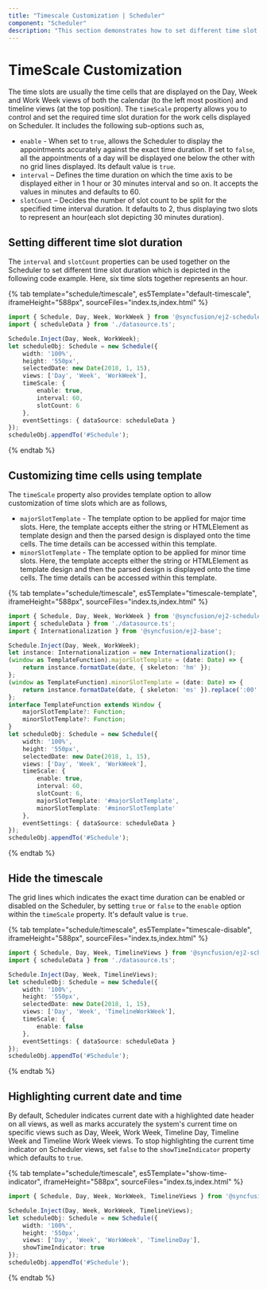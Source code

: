 ```yaml
---
title: "Timescale Customization | Scheduler"
component: "Scheduler"
description: "This section demonstrates how to set different time slot duration on Scheduler and also to customize the major and minor time slots using templates."
---
```


# TimeScale Customization

The time slots are usually the time cells that are displayed on the Day, Week and Work Week views of both the calendar (to the left most position) and timeline views (at the top position). The `timeScale` property allows you to control and set the required time slot duration for the work cells displayed on Scheduler. It includes the following sub-options such as,

* `enable` - When set to `true`, allows the Scheduler to display the appointments accurately against the exact time duration. If set to `false`, all the appointments of a day will be displayed one below the other with no grid lines displayed. Its default value is `true`.
* `interval` – Defines the time duration on which the time axis to be displayed either in 1 hour or 30 minutes interval and so on. It accepts the values in minutes and defaults to 60.
* `slotCount` – Decides the number of slot count to be split for the specified time interval duration. It defaults to 2, thus displaying two slots to represent an hour(each slot depicting 30 minutes duration).

## Setting different time slot duration

The `interval` and `slotCount` properties can be used together on the Scheduler to set different time slot duration which is depicted in the following code example. Here, six time slots together represents an hour.

{% tab template="schedule/timescale", es5Template="default-timescale", iframeHeight="588px", sourceFiles="index.ts,index.html"  %}

```typescript
import { Schedule, Day, Week, WorkWeek } from '@syncfusion/ej2-schedule';
import { scheduleData } from './datasource.ts';

Schedule.Inject(Day, Week, WorkWeek);
let scheduleObj: Schedule = new Schedule({
    width: '100%',
    height: '550px',
    selectedDate: new Date(2018, 1, 15),
    views: ['Day', 'Week', 'WorkWeek'],
    timeScale: {
        enable: true,
        interval: 60,
        slotCount: 6
    },
    eventSettings: { dataSource: scheduleData }
});
scheduleObj.appendTo('#Schedule');
```

{% endtab %}

## Customizing time cells using template

The `timeScale` property also provides template option to allow customization of time slots which are as follows,

* `majorSlotTemplate` - The template option to be applied for major time slots. Here, the template accepts either the string or HTMLElement as template design and then the parsed design is displayed onto the time cells. The time details can be accessed within this template.
* `minorSlotTemplate` - The template option to be applied for minor time slots. Here, the template accepts either the string or HTMLElement as template design and then the parsed design is displayed onto the time cells. The time details can be accessed within this template.

{% tab template="schedule/timescale", es5Template="timescale-template", iframeHeight="588px", sourceFiles="index.ts,index.html"  %}

```typescript
import { Schedule, Day, Week, WorkWeek } from '@syncfusion/ej2-schedule';
import { scheduleData } from './datasource.ts';
import { Internationalization } from '@syncfusion/ej2-base';

Schedule.Inject(Day, Week, WorkWeek);
let instance: Internationalization = new Internationalization();
(window as TemplateFunction).majorSlotTemplate = (date: Date) => {
    return instance.formatDate(date, { skeleton: 'hm' });
};
(window as TemplateFunction).minorSlotTemplate = (date: Date) => {
    return instance.formatDate(date, { skeleton: 'ms' }).replace(':00', '');
};
interface TemplateFunction extends Window {
    majorSlotTemplate?: Function;
    minorSlotTemplate?: Function;
}
let scheduleObj: Schedule = new Schedule({
    width: '100%',
    height: '550px',
    selectedDate: new Date(2018, 1, 15),
    views: ['Day', 'Week', 'WorkWeek'],
    timeScale: {
        enable: true,
        interval: 60,
        slotCount: 6,
        majorSlotTemplate: '#majorSlotTemplate',
        minorSlotTemplate: '#minorSlotTemplate'
    },
    eventSettings: { dataSource: scheduleData }
});
scheduleObj.appendTo('#Schedule');
```

{% endtab %}

## Hide the timescale

The grid lines which indicates the exact time duration can be enabled or disabled on the Scheduler, by setting `true` or `false` to the `enable` option within the `timeScale` property. It's default value is `true`.

{% tab template="schedule/timescale", es5Template="timescale-disable", iframeHeight="588px", sourceFiles="index.ts,index.html"  %}

```typescript
import { Schedule, Day, Week, TimelineViews } from '@syncfusion/ej2-schedule';
import { scheduleData } from './datasource.ts';

Schedule.Inject(Day, Week, TimelineViews);
let scheduleObj: Schedule = new Schedule({
    width: '100%',
    height: '550px',
    selectedDate: new Date(2018, 1, 15),
    views: ['Day', 'Week', 'TimelineWorkWeek'],
    timeScale: {
        enable: false
    },
    eventSettings: { dataSource: scheduleData }
});
scheduleObj.appendTo('#Schedule');
```

{% endtab %}

## Highlighting current date and time

By default, Scheduler indicates current date with a highlighted date header on all views, as well as marks accurately the system's current time on specific views such as Day, Week, Work Week, Timeline Day, Timeline Week and Timeline Work Week views. To stop highlighting the current time indicator on Scheduler views, set `false` to the `showTimeIndicator` property which defaults to `true`.

{% tab template="schedule/timescale", es5Template="show-time-indicator", iframeHeight="588px", sourceFiles="index.ts,index.html"  %}

```typescript
import { Schedule, Day, Week, WorkWeek, TimelineViews } from '@syncfusion/ej2-schedule';

Schedule.Inject(Day, Week, WorkWeek, TimelineViews);
let scheduleObj: Schedule = new Schedule({
    width: '100%',
    height: '550px',
    views: ['Day', 'Week', 'WorkWeek', 'TimelineDay'],
    showTimeIndicator: true
});
scheduleObj.appendTo('#Schedule');
```

{% endtab %}